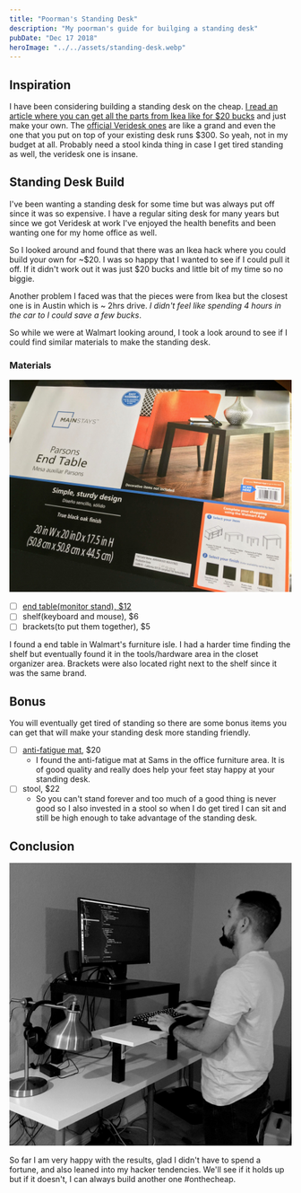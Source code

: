 ```yaml
---
title: "Poorman's Standing Desk"
description: "My poorman's guide for builging a standing desk"
pubDate: "Dec 17 2018"
heroImage: "../../assets/standing-desk.webp"
---
```


## Inspiration

I have been considering building a standing desk on the cheap. [I read an article where you can get all the parts from Ikea like for \$20 bucks](http://iamnotaprogrammer.com/Ikea-Standing-desk-for-22-dollars.html) and just make your own. The [official Veridesk ones](https://www.amazon.com/VARIDESK-Height-Adjustable-Standing-Desk-Pro/dp/B00BBFXBF4) are like a grand and even the one that you put on top of your existing desk runs \$300. So yeah, not in my budget at all. Probably need a stool kinda thing in case I get tired standing as well, the veridesk one is insane.

## Standing Desk Build

I've been wanting a standing desk for some time but was always put off since it was so expensive. I have a regular siting desk for many years but since we got Veridesk at work I've enjoyed the health benefits and been wanting one for my home office as well.

So I looked around and found that there was an Ikea hack where you could build your own for ~$20. I was so happy that I wanted to see if I could pull it off. If it didn't work out it was just $20 bucks and little bit of my time so no biggie.

Another problem I faced was that the pieces were from Ikea but the closest one is in Austin which is ~ 2hrs drive. _I didn't feel like spending 4 hours in the car to I could save a few bucks_.

So while we were at Walmart looking around, I took a look around to see if I could find similar materials to make the standing desk.

### Materials

![end table from Walmart](../../assets/end-table.jpg)

- [ ] [end table(monitor stand), \$12](https://www.walmart.com/ip/Mainstays-Parsons-End-Table-Multiple-Colors/47827019)
- [ ] shelf(keyboard and mouse), \$6
- [ ] brackets(to put them together), \$5

I found a end table in Walmart's furniture isle. I had a harder time finding the shelf but eventually found it in the tools/hardware area in the closet organizer area. Brackets were also located right next to the shelf since it was the same brand.

## Bonus

You will eventually get tired of standing so there are some bonus items you can get that will make your standing desk more standing friendly.

- [ ] [anti-fatigue mat](https://www.samsclub.com/sams/comfort-mat-20-x-39-black/prod20640234.ip), \$20
  - I found the anti-fatigue mat at Sams in the office furniture area. It is of good quality and really does help your feet stay happy at your standing desk.
- [ ] stool, \$22
  - So you can't stand forever and too much of a good thing is never good so I also invested in a stool so when I do get tired I can sit and still be high enough to take advantage of the standing desk.

## Conclusion

![happy dev](../../assets/standing-desk.jpg)

So far I am very happy with the results, glad I didn't have to spend a fortune, and also leaned into my hacker tendencies. We'll see if it holds up but if it doesn't, I can always build another one #onthecheap.
